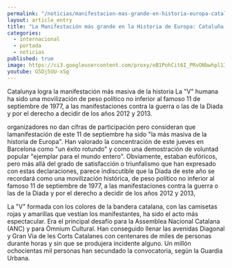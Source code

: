 ```yaml
---
permalink: "/noticias/manifestacion-mas-grande-en-historia-europa-catalunya.html"
layout: article_entry
title: "La Manifestación más grande en la Historia de Europa: Cataluña inicia su camino a la Independencia"
categories: 
  - internacional
  - portada
  - noticias
published: true
image: https://ci3.googleusercontent.com/proxy/eB1PohCit6I_PRvONbwhpl1II36F3Uy6kUWE85XExUsIy0cxOXQjiEba2Uwyir0E0fGMosUrxfBWpHexWIkywlLs-ETXKskpf3CSzn0ovSeUFeX_TktIecJtxpimLaJrap2D4c3tem5g=s0-d-e1-ft#http://imagenes.publico.es/resources/archivos/2014/9/11/1410455302136mani-galc4.jpg
youtube: G5Dj5UU-xSg
---
```


Catalunya logra la manifestación más masiva de la historia
La "V" humana ha sido una movilización de peso político no inferior al famoso 11 de septiembre de 1977, a las manifestaciones contra la guerra o las de la Diada y por el derecho a decidir de los años 2012 y 2013.

organizadores no dan cifras de participación pero consideran que lamanifestación de este 11 de septiembre ha sido "la más masiva de la historia de Europa". Han valorado la concentración de este jueves en Barcelona como "un éxito rotundo" y como una demostración de voluntad popular "ejemplar para el mundo entero". Obviamente, estaban eufóricos, pero más allá del grado de satisfacción o triunfalismo que han expresado con estas declaraciones, parece indiscutible que la Diada de este año se recordará como una movilización histórica, de peso político no inferior al famoso 11 de septiembre de 1977, a las manifestaciones contra la guerra o las de la Diada y por el derecho a decidir de los años 2012 y 2013,

La "V" formada con los colores de la bandera catalana, con las camisetas rojas y amarillas que vestían los manifestantes, ha sido el acto más espectacular. Era el principal desafío para la Assemblea Nacional Catalana (ANC) y para Òmnium Cultural. Han conseguido llenar las avenidas Diagonal y Gran Via de les Corts Catalanes con centenares de miles de personas durante horas y sin que se produjera incidente alguno. Un millón ochocientas mil personas han secundado la convocatoria, según la Guardia Urbana. 
